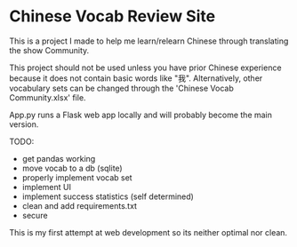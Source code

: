 # Chinese Vocab Review Site

This is a project I made to help me learn/relearn Chinese through translating the show Community.

This project should not be used unless you have prior Chinese experience because it does not contain basic words like "我".
Alternatively, other vocabulary sets can be changed through the 'Chinese Vocab Community.xlsx' file. 

App.py runs a Flask web app locally and will probably become the main version.


TODO:
- get pandas working
- move vocab to a db (sqlite)
- properly implement vocab set
- implement UI
- implement success statistics (self determined)
- clean and add requirements.txt
- secure

This is my first attempt at web development so its neither optimal nor clean.
